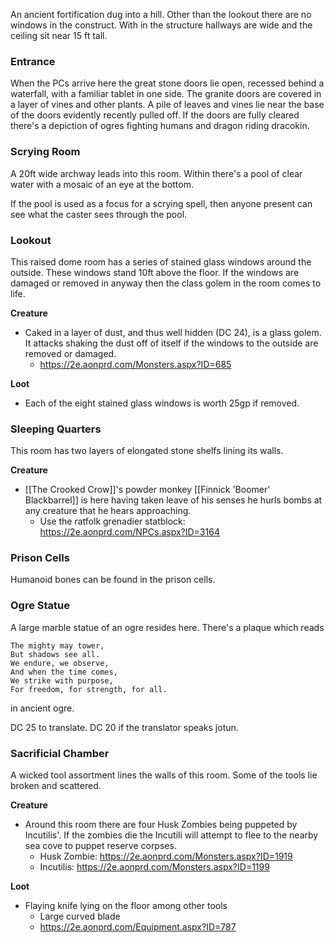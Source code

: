 An ancient fortification dug into a hill. Other than the lookout there are no windows in the construct. With in the structure hallways are wide and the ceiling sit near 15 ft tall.

### Entrance
When the PCs arrive here the great stone doors lie open, recessed behind a waterfall, with a familiar tablet in one side. The granite doors are covered in a layer of vines and other plants. A pile of leaves and vines lie near the base of the doors evidently recently pulled off. If the doors are fully cleared there's a depiction of ogres fighting humans and dragon riding dracokin.

### Scrying Room
A 20ft wide archway leads into this room. Within there's a pool of clear water with a mosaic of an eye at the bottom.

If the pool is used as a focus for a scrying spell, then anyone present can see what the caster sees through the pool.

### Lookout 
This raised dome room has a series of stained glass windows around the outside. These windows stand 10ft above the floor. If the windows are damaged or removed in anyway then the class golem in the room comes to life.

**Creature**
- Caked in a layer of dust, and thus well hidden (DC 24), is a glass golem. It attacks shaking the dust off of itself if the windows to the outside are removed or damaged.
	- https://2e.aonprd.com/Monsters.aspx?ID=685

**Loot**
- Each of the eight stained glass windows is worth 25gp if removed.

### Sleeping Quarters
This room has two layers of elongated stone shelfs lining its walls.

**Creature**
-  [[The Crooked Crow]]'s powder monkey [[Finnick 'Boomer' Blackbarrel]] is here having taken leave of his senses he hurls bombs at any creature that he hears approaching.
	- Use the ratfolk grenadier statblock: https://2e.aonprd.com/NPCs.aspx?ID=3164

### Prison Cells
Humanoid bones can be found in the prison cells.

### Ogre Statue
A large marble statue of an ogre resides here. There's a plaque which reads 
```
The mighty may tower, 
But shadows see all.
We endure, we observe,
And when the time comes,
We strike with purpose,
For freedom, for strength, for all.
``` 
in ancient ogre.

DC 25 to translate. DC 20 if the translator speaks jotun.


### Sacrificial Chamber
A wicked tool assortment  lines the walls of this room. Some of the tools lie broken and scattered.

**Creature**
- Around this room there are four Husk Zombies being puppeted by Incutilis'. If the zombies die the Incutili will attempt to flee to the nearby sea cove to puppet reserve corpses. 
	- Husk Zombie: https://2e.aonprd.com/Monsters.aspx?ID=1919
	- Incutilis: https://2e.aonprd.com/Monsters.aspx?ID=1199

**Loot**
- Flaying knife lying on the floor among other tools
	- Large curved blade
	- https://2e.aonprd.com/Equipment.aspx?ID=787


